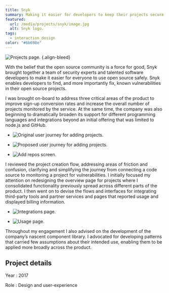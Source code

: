 ```yaml
---
title: Snyk
summary: Making it easier for developers to keep their projects secure and vulnerability free.
featured:
  url: /media/projects/snyk/image.jpg
  alt: Snyk logo.
tags:
  - interaction_design
color: "#6b698e"
---
```


![Projects page.](../media/projects/snyk/projects_screenshot.png)
{.align-bleed}

With the belief that the open source community is a force for good, Snyk brought together a team of security experts and talented software developers to make it easier for everyone to use open source safely. Snyk enables developers to find, and more importantly fix, known vulnerabilities in their open source projects.

I was brought on-board to address three critical areas of the product to improve sign-up conversion rates and increase the overall number of projects monitored by the service. At the same time, the company was also beginning to dramatically broaden its support for different programming languages and integrations beyond an initial offering that was limited to node.js and GitHub.

- ![Original user journey for adding projects.](../media/projects/snyk/flow_before_screenshot.png "The original project creation flow took users to a dead end that provided too many options.")

- ![Proposed user journey for adding projects.](../media/projects/snyk/flow_after_screenshot.png "The revised journey closed the loop, and ensured the project overview page was the single place to view and manage a project.")

- ![Add repos screen.](../media/projects/snyk/add_repos_screenshot.png "This also required the creation of a task focused screen for adding new repos to a project.")

I reviewed the project creation flow, addressing areas of friction and confusion, clarifying and simplifying the journey from connecting a code source to monitoring a project for vulnerabilities. I initially focused my attention on redesigning the overview page for projects where I consolidated functionality previously spread across different parts of the product. I then went on to devise the flows and interfaces for integrating third-party tools and partner services and pages that reported usage and displayed billing information.

- ![Integrations page.](../media/projects/snyk/integrations_screenshot.png)

- ![Usage page.](../media/projects/snyk/usage_screenshot.png)

Throughout my engagement I also advised on the development of the company’s nascent component library. I advocated for developing patterns that carried few assumptions about their intended use, enabling them to be applied more broadly across the product.

## Project details

Year
: 2017

Role
: Design and user-experience

